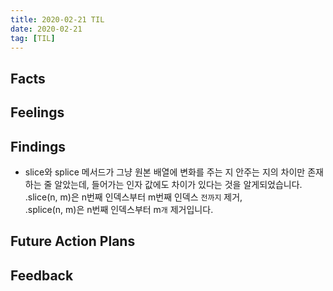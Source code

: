 ```yaml
---
title: 2020-02-21 TIL
date: 2020-02-21
tag: [TIL]
---
```


## Facts

## Feelings

## Findings

- slice와 splice 메서드가 그냥 원본 배열에 변화를 주는 지 안주는 지의 차이만 존재하는 줄 알았는데, 들어가는 인자 값에도 차이가 있다는 것을 알게되었습니다.  
.slice(n, m)은 n번째 인덱스부터 m번째 인덱스 `전까지` 제거,  
.splice(n, m)은 n번째 인덱스부터 m`개` 제거입니다.

## Future Action Plans

## Feedback
